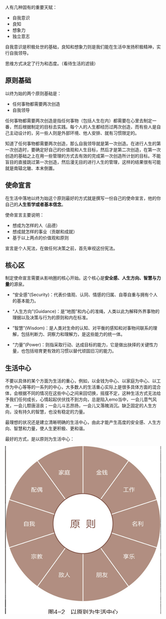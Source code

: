 人有几种固有的重要天赋：

* 自我意识
* 良知
* 想象力
* 独立意志

自我意识是积极处世的基础，良知和想象力则是我们能在生活中发扬积极精神，实行自我领导。

思维方式决定了行为和态度。（看待生活的滤镜）



## 原则基础

以终为始的两个原则基础是：

* 任何事物都需要两次创造
* 自我领导

任何事物都需要两次创造是指任何事物（包括人生在内）都需要在心里去制定一番，然后根据制定的目标去实践。每个人的人生都经历过两次创造，而有些人是自己主动设计的，另一些人则是外部环境、他人安排、就有习惯限定的。

知道了任何事物都需要两次创造，那么自我领导就是第一次创造。在进行人生的第一次创造时，要确定好自己的价值观和人生目标，然后才是第二次创造，在第一次创造的基础之上在用一些管理的方式去有效的完成第一次创造所计划的目标。不能盲目的直接跳过第一次创造，然后漫无目的进行人生的管理，这样的结果很有可能就是南辕北辙、本末倒置。



## 使命宣言

在生活中落地以终为始这个原则最好的方式就是撰写一份自己的使命宣言，他的你自己的**人生哲学或者基本信念**。

使命宣言主要说明：

* 想成为怎样的人（品德）
* 想成就怎样的事业（贡献和成就）
* 基于以上两点的价值观和原则

宣言是个人宪法，在做任何决策之前，首先审视这份宪法。



## 核心区

制定使命宣言需要从影响圈的核心开始。这个核心是**安全感、人生方向、智慧与力量**的源泉。

* “安全感”(Security)：代表价值观、认同、情感的归属、自尊自重与拥有个人的基本能力。

* “人生方向”(Guidance)：是“地图”和内心的准绳，人类以此为解释外界事物的理据以及决策与行为的原则和内在标准。

* ”智慧”(Wisdom)：是人类对生命的认知、对平衡的感知和对事物间联系的理解，包括判断力、洞察力和理解力，是这些能力的统一体。

* “力量”(Power)：则指采取行动、达成目标的能力，它是做出抉择的关键性力量，也包括培育更有效的习惯以替代顽固旧习的能力。





## 生活中心

不要以具体的某个方面为生活的重心，例如，以金钱为中心、以家庭为中心、以工作为中心等等的一系列的中心，大多数人的生活重心实际上是很多具体方面的混合体，会根据不同的情况在这些中心之间来回切换，摇摆不定，这种生活方式无法给予我们任何成长，心情起起伏伏找不到方向，总是陷入emo当中，一会儿意气风发，一会儿颓唐沮丧；一会儿斗志昂扬，一会儿又落魄消沉。缺乏固定的人生方向，没有持久的智慧，也没有稳定的力量。

最理想的状况还是建立清晰明确的生活中心，由此才能产生高度的安全感、人生方向、智慧和力量，使人生更积极、更和谐。

最好的方式，是以原则为生活中心：

![image-20240623095426038](assets/%E4%BB%A5%E7%BB%88%E4%B8%BA%E5%A7%8B/image-20240623095426038.png)